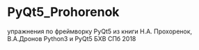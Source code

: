 # PyQt5_Prohorenok
упражнения по фреймворку PyQt5 из книги Н.А. Прохоренок, В.А.Дронов Python3 и PyQt5 БХВ СПб 2018
